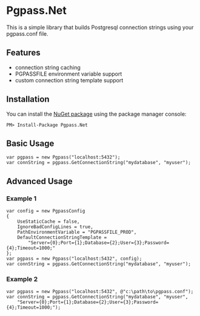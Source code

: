 # Pgpass.Net

This is a simple library that builds Postgresql connection strings using your pgpass.conf file.

## Features

- connection string caching
- PGPASSFILE environment variable support
- custom connection string template support

## Installation

You can install the [NuGet package](https://www.nuget.org/packages/Pgpass.Net/) using the package manager console:

    PM> Install-Package Pgpass.Net

## Basic Usage

    var pgpass = new Pgpass("localhost:5432");
    var connString = pgpass.GetConnectionString("mydatabase", "myuser");

## Advanced Usage

### Example 1

    var config = new PgpassConfig
    {
        UseStaticCache = false,
        IgnoreBadConfigLines = true,
        PathEnvironmentVariable = "PGPASSFILE_PROD",
        DefaultConnectionStringTemplate =
            "Server={0};Port={1};Database={2};User={3};Password={4};Timeout=1000;"
    };
    var pgpass = new Pgpass("localhost:5432", config);
    var connString = pgpass.GetConnectionString("mydatabase", "myuser");

### Example 2

    var pgpass = new Pgpass("localhost:5432", @"c:\path\to\pgpass.conf");
    var connString = pgpass.GetConnectionString("mydatabase", "myuser",
        "Server={0};Port={1};Database={2};User={3};Password={4};Timeout=1000;");
